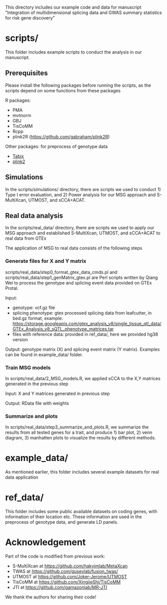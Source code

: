 This directory includes our example code and data for manuscript "Integration of multidimensional splicing data and GWAS summary statistics for risk gene discovery"

# scripts/

This folder includes example scripts to conduct the analysis in our manuscript.

## Prerequisites

Please install the following packages before running the scripts, as the scripts depend on some functions from these packages

R packages: 
- PMA
- mvtnorm
- GBJ
- TisCoMM
- Rcpp
- plink2R (https://github.com/gabraham/plink2R)

Other packages: for preprocess of genotype data
- [Tabix](http://www.htslib.org/doc/tabix.html) 
- [plink2](https://www.cog-genomics.org/plink/2.0/) 


## Simulations

In the scripts/simulations/ directory, there are scripts we used to conduct 1) Type I error evaluation, and 2) Power analysis for our MSG approach and S-MultiXcan, UTMOST, and sCCA+ACAT. 

## Real data analysis

In the scripts/real_data/ directory, there are scripts we used to apply our MSG approach and established S-MultiXcan, UTMOST, and sCCA+ACAT to real data from GTEx

The application of MSG to real data consists of the following steps

### Generate files for X and Y matrix

scripts/real_data/step0_format_gtex_data_cmds.pl and scripts/real_data/step1_genMatrix_gtex.pl are Perl scripts written by Qiang Wei to process the genotype and splicing event data provided on GTEx Protal. 

Input: 

- genotype: vcf.gz file
- splicing phenotype: gtex processed splicing data from leafcutter, in bed.gz format, example: https://storage.googleapis.com/gtex_analysis_v8/single_tissue_qtl_data/GTEx_Analysis_v8_sQTL_phenotype_matrices.tar
- files with reference data: provided in ref_data/, here we provided hg38 version 

Output: genotype matrix (X) and splicing event matrix (Y matrix). Examples can be found in example_data/ folder.

### Train MSG models

In scripts/real_data/2_MSG_models.R, we applied sCCA to the X,Y matrices generated in the previous step

Input: X and Y matrices generated in previous step

Output: RData file with weights


### Summarize and plots

In scripts/real_data/step3_summarize_and_plots.R, we summarize the results from all tested genes for a trait, and produce 1) bar plot, 2) venn diagram, 3) manhatten plots to visualize the results by different methods.


# example_data/

As mentioned earlier, this folder includes several example datasets for real data application

# ref_data/

This folder includes some public available datasets on coding genes, with information of their location etc. These information are used in the preprocess of genotype data, and generate LD panels.  

# Acknowledgement

Part of the code is modified from previous work: 
- S-MultiXcan at https://github.com/hakyimlab/MetaXcan
- TWAS at https://github.com/gusevlab/fusion_twas/
- UTMOST at https://github.com/Joker-Jerome/UTMOST
- TisCoMM at https://github.com/XingjieShi/TisCoMM
- JTI at https://github.com/gamazonlab/MR-JTI

We thank the authors for sharing their code! 

